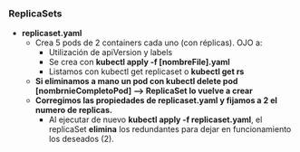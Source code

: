 
### ReplicaSets
- <b>replicaset.yaml</b>
	- Crea 5 pods de 2 containers cada uno (con réplicas). OJO a:
		- Utilización de apiVersion y labels
		- Se crea con <b>kubectl apply -f [nombreFile].yaml</b>
		- Listamos con kubectl get replicaset o <b>kubectl get rs</b>
	- <b>Si eliminamos a mano un pod con kubectl delete pod [nombrnieCompletoPod] --> ReplicaSet lo vuelve a crear</b>
	- <b>Corregimos las propiedades de replicaset.yaml y fijamos a 2 el numero de replicas.</b>
	 	- Al ejecutar de nuevo <b>kubectl apply -f replicaset.yaml</b>, el replicaSet <b>elimina</b> los redundantes para dejar en funcionamiento los deseados (2).